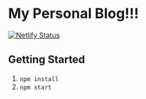 # My Personal Blog!!!

[![Netlify Status](https://api.netlify.com/api/v1/badges/a5e006ff-cc32-46f3-9b62-68d7a7f8cd65/deploy-status)](https://app.netlify.com/sites/tylerwray-me/deploys)

## Getting Started
1. `npm install`
1. `npm start`
